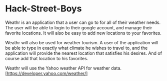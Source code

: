 # Hack-Street-Boys

Weathr is an application that a user can go to for all of their weather needs. The user will be able to login to their google account, and manage their favorite locations. It will also be easy to add new locations to your favorites.

Weathr will also be used for weather tourism. A user of the application will be able to type in exactly what climate he wishes to travel to, and the application will provide the nearest location that satisfies his desires. And of course add that location to his favorites.

Weathr will use the Yahoo weather API for weather data. [https://developer.yahoo.com/weather/]

